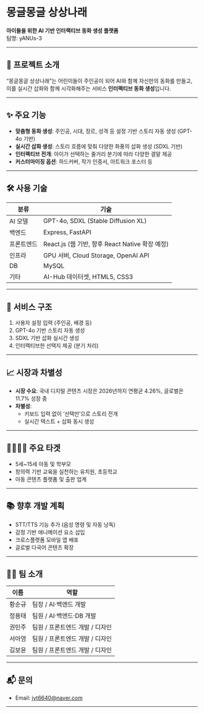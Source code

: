 # 몽글몽글 상상나래

**아이들을 위한 AI 기반 인터랙티브 동화 생성 플랫폼**  
팀명: yANUs-3

---

## 🧸 프로젝트 소개

“몽글몽글 상상나래”는 어린이들이 주인공이 되어 AI와 함께 자신만의 동화를 만들고, 이를 실시간 삽화와 함께 시각화해주는 서비스 **인터랙티브 동화 생성**입니다.

---

## ✨ 주요 기능

- **맞춤형 동화 생성**: 주인공, 시대, 장르, 성격 등 설정 기반 스토리 자동 생성 (GPT-4o 기반)
- **실시간 삽화 생성**: 스토리 흐름에 맞춰 다양한 화풍의 삽화 생성 (SDXL 기반)
- **인터랙티브 전개**: 아이가 선택하는 줄거리 분기에 따라 다양한 결말 제공
- **커스터마이징 옵션**: 하드커버, 작가 인증서, 아트워크 포스터 등

---

## 🛠️ 사용 기술

| 분류 | 기술 |
|------|------|
| AI 모델 | GPT-4o, SDXL (Stable Diffusion XL) |
| 백엔드 | Express, FastAPI |
| 프론트엔드 | React.js (웹 기반, 향후 React Native 확장 예정) |
| 인프라 | GPU 서버, Cloud Storage, OpenAI API |
| DB | MySQL |
| 기타 | AI-Hub 데이터셋, HTML5, CSS3 |

---

## 🚀 서비스 구조

1. 사용자 설정 입력 (주인공, 배경 등)
2. GPT-4o 기반 스토리 자동 생성
3. SDXL 기반 삽화 실시간 생성
4. 인터랙티브한 선택지 제공 (분기 처리)

---

## 📈 시장과 차별성

- **시장 수요**: 국내 디지털 콘텐츠 시장은 2026년까지 연평균 4.26%, 글로벌은 11.7% 성장 중
- **차별성**:
  - 키보드 입력 없이 ‘선택만’으로 스토리 전개
  - 실시간 텍스트 + 삽화 동시 생성

---

## 👨‍👩‍👧‍👦 주요 타겟

- 5세~15세 아동 및 학부모
- 창의력 기반 교육을 실천하는 유치원, 초등학교
- 아동 콘텐츠 플랫폼 및 출판 업계

---

## 📚 향후 개발 계획

- STT/TTS 기능 추가 (음성 명령 및 자동 낭독)
- 감정 기반 애니메이션 요소 삽입
- 크로스플랫폼 모바일 앱 배포
- 글로벌 다국어 콘텐츠 확장

---

## 👨‍💻 팀 소개

| 이름 | 역할 |
|------|------|
| 황순규 | 팀장 / AI·백엔드 개발 |
| 정용태 | 팀원 / AI·백엔드·DB 개발 |
| 권민주 | 팀원 / 프론트엔드 개발 / 디자인 |
| 서아영 | 팀원 / 프론트엔드 개발 / 디자인 |
| 김보윤 | 팀원 / 프론트엔드 개발 / 디자인 |

---

## 📬 문의

- Email: jyt6640@naver.com

---

